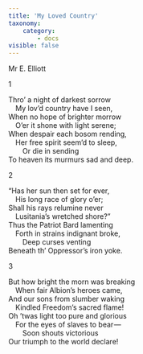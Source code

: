 ```yaml
---
title: 'My Loved Country'
taxonomy:
    category:
        - docs
visible: false
---
```


<div class="author">Mr E. Elliott</div>

1

Thro’ a night of darkest sorrow  
&emsp;My lov’d country have I seen,  
When no hope of brighter morrow  
&emsp;O’er it shone with light serene;  
When despair each bosom rending,  
&emsp;Her free spirit seem’d to sleep,  
&emsp;&emsp;Or die in sending  
To heaven its murmurs sad and deep.

2

“Has her sun then set for ever,  
&emsp;His long race of glory o’er;  
Shall his rays relumine never  
&emsp;Lusitania’s wretched shore?”  
Thus the Patriot Bard lamenting  
&emsp;Forth in strains indignant broke,  
&emsp;&emsp;Deep curses venting  
Beneath th’ Oppressor’s iron yoke.  

3

But how bright the morn was breaking   
&emsp;When fair Albion’s heroes came,  
And our sons from slumber waking  
&emsp;Kindled Freedom’s sacred flame!  
Oh ’twas light too pure and glorious  
&emsp;For the eyes of slaves to bear —   
&emsp;&emsp;Soon shouts victorious  
Our triumph to the world declare!